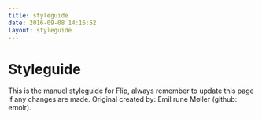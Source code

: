 ```yaml
---
title: styleguide
date: 2016-09-08 14:16:52
layout: styleguide
---
```

# Styleguide
This is the manuel styleguide for Flip, always remember to update this page if any changes are made.
Original created by: Emil rune Møller (github: emolr).
